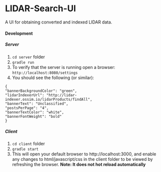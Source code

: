 # LIDAR-Search-UI
A UI for obtaining converted and indexed LIDAR data.

#### Development

##### Server
1. `cd server` folder
2. `gradle run`
3. To verify that the server is running open a browser: `http://localhost:8080/settings`
4. You should see the following (or similar):
```
{
"bannerBackgroundColor": "green",
"lidarIndexerUrl": "http://lidar-indexer.ossim.io/lidarProducts/findAll",
"bannerText": "Unclassified",
"postsPerPage": "4",
"bannerTextColor": "white",
"bannerFontWeight": "bold"
}
```

##### Client
1. `cd client` folder
2.  `gradle start`
3. This will open your default browser to http://localhost:3000, and enable any changes to html/javascript/css in the
 client folder to be viewed by refreshing the browser.  **Note: It does not hot reload automatically**
 
